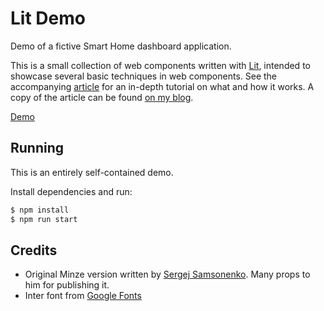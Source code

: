 # Lit Demo

Demo of a fictive Smart Home dashboard application.

This is a small collection of web components written with [Lit](https://lit.dev), intended to
showcase several basic techniques in web components. See the accompanying [article](./ARTICLE.md)
for an in-depth tutorial on what and how it works. A copy of the article can be found [on my
blog](https://elfsternberg.com/<article>).

[Demo](https://elfsternberg.com)

## Running

This is an entirely self-contained demo.

Install dependencies and run:

``` bash
$ npm install
$ npm run start
```

## Credits

- Original Minze version written by [Sergej Samsonenko](https://github.com/sergejcodes).  Many props
  to him for publishing it.
- Inter font from [Google Fonts](https://fonts.google.com/share?selection.family=Inter:wght@400;700)

